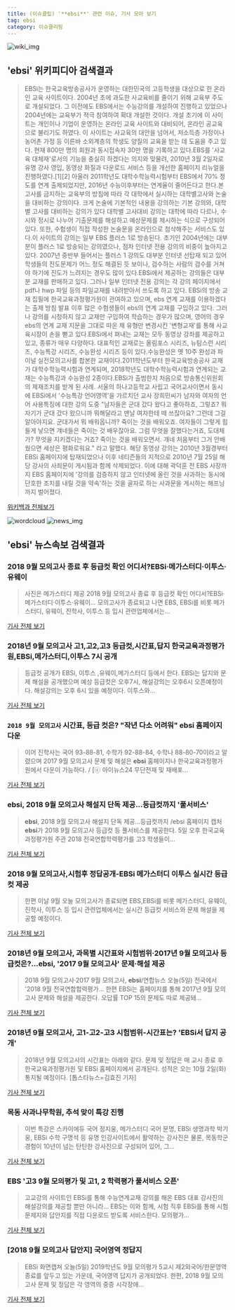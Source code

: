 ```yaml
---
title: (이슈클립) '**ebsi**' 관련 이슈, 기사 모아 보기
tag: ebsi
category: 이슈클리핑
---
```

![wiki_img](https://user-images.githubusercontent.com/42597476/44503234-41136a80-a6d0-11e8-9071-6fc6418eafe4.png)
## **'**ebsi**'** 위키피디아 검색결과
>EBSi는 한국교육방송공사가 운영하는 대한민국의 고등학생을 대상으로 한 온라인 교육 사이트이다. 2004년 초에 과도한 사교육비를 줄이기 위해 교육부 주도로 개설되었다. 그 이전에도 EBS에서는 수능강의를 개설하여 진행하고 있었으나 2004년에는 교육부가 적극 참여하여 확대 개설한 것이다. 개설 초기에 이 사이트는 개인이나 기업이 운영하는 온라인 교육 사이트와 대비되어, 온라인 공교육으로 불리기도 하였다. 이 사이트는 사교육의 대안을 넘어서, 저소득층 가정이나 농어촌 가정 등 이른바 소외계층의 학생도 양질의 교육을 받는 데 도움을 주고 있다. 현재 800만 명의 회원과 동시접속자 30만 명을 기록하고 있다.EBS를 '사교육 대체재'로서의 기능을 충실히 하겠다는 의지와 맞물려, 2010년 3월 2일자로 유명 강사 영입, 동영상 화질과 다운로드 서비스 등을 개선한 홈페이지 리뉴얼을 진행하였다.[1][2] 아울러 2011학년도 대학수학능력시험부터 EBS에서 70% 정도를 연계 출제되었지만, 2016년 수능이후부터는 연계율이 줄어든다고 한다.본고사를 금지하는 교육부의 방침에 따라 각 대학에서 실시하는 대학별고사와 논술을 대비하는 강의이다. 크게 논술에 기본적인 내용을 강의하는 기본 강의와, 대학별 고사를 대비하는 강의가 있다 대학별 고사대비 강의는 대학에 따라 다르나, 수시와 정시로 나누어 기출문제를 해설하고 예상문제를 제시하는 식으로 구성되어 있다. 또한, 수험생이 직접 작성한 논술문을 온라인으로 첨삭해주는 서비스도 있다.이 사이트의 강의는 일부 EBS 플러스 1로 방송된다. 초기인 2004년에는 대부분이 플러스 1로 방송되는 강의였으나, 점차 인터넷 전용 강의의 비중이 높아지고 있다. 2007년 중반부 들어서는 플러스 1 강의도 대부분 인터넷 선탑재 되고 있어 학생들의 진도문제가 어느 정도 해결된 듯 보이나, 검수하는 사람의 검수를 거쳐야 하기에 진도가 느려지는 경우도 많이 있다.EBSi에서 제공하는 강의들은 대부분 교재를 판매하고 있다. 그러나 일부 인터넷 전용 강의는 각 강의 페이지에서 pdf나 hwp 파일 등의 파일교재를 내려받아서 쓰도록 하고 있다. EBSi의 방송 교재 집필에 한국교육과정평가원이 관여하고 있으며, ebs 연계 교재를 이용하겠다는 출제 방침 발표 이후 많은 수험생들이 ebs의 연계 교재를 구입하고 있다. 그러나 강의를 시청하지 않고 교재만 구입하여 학습하는 경우가 많으며, 영어의 경우 ebs의 연계 교재 지문을 그대로 따온 채 유형만 변경시킨 '변형교재'를 통해 사교육시장이 손을 뻗고 있다.EBSi에서 펴내는 교재는 모두 동영상 강좌를 제공하고 있고, 종류가 매우 다양하다. 대표적인 교재로는 올림포스 시리즈, 뉴탐스런 시리즈, 수능특강 시리즈, 수능완성 시리즈 등이 있다.수능완성은 옛 10주 완성과 파이널 실전모의고사를 합본한 교재이다.2011학년도부터 한국교육방송공사 교재가 대학수학능력시험과 연계되며, 2018학년도 대학수학능력시험과 연계되는 교재는 수능특강과 수능완성 2종이다.EBSi가 출범한지 처음으로 방송통신위원회의 제재조치를 받게 된 사례. 서울의 하나고등학교 사립고 국어교사이면서 동시에 EBSi에서 '수능특강 언어영역'을 가르치던 교사 장희민씨가 남자와 여자의 언어 사용특징에 대한 강의 도중 "남자들은 군대 갔다 왔다고 좋아하죠, 그렇죠? 뭐 자기가 군대 갔다 왔으니까 뭐해달라고 맨날 여자한테 떼 쓰잖아요? 그런데 그걸 알아야지요. 군대가서 뭐 배워옵니까? 죽이는 것을 배워오죠. 여자들이 그렇게 힘들게 낳으면 걔네들은 죽이는 것 배우잖아요. 그럼 무엇을 잘했다는거죠, 도대체가? 무엇을 지키겠다는 거죠? 죽이는 것을 배워오면서. 걔네 처음부터 그거 안배웠으면 세상은 평화로워요." 라고 말했다. 해당 동영상 강의는 2010년 3월경부터 EBSi 홈페이지에 탑재되었으나 이후 네티즌들의 지적으로 2010년 7월 25일 해당 강사의 사죄문이 게시됨과 함께 삭제되었다. 이에 대해 곽덕훈 전 EBS 사장까지 EBS 홈페이지에 '강의를 검증하지 않고 인터넷에 올린 것을 사과하는 동시에 단호한 조치를 내릴 것을 약속'하는 것을 골자로 하는 사과문을 게시하는 해프닝까지 벌어졌다.

<a href="https://ko.wikipedia.org/wiki/ebsi" target="_blank">위키백과 전체보기</a>

![wordcloud](https://s3.ap-northeast-2.amazonaws.com/lyrics101-wordcloud/2018-09-05-1536135295.png)
![news_img](https://user-images.githubusercontent.com/42597476/44507050-1206f400-a6e4-11e8-8d98-7ffbfebb353f.png)
## **'**ebsi**'** 뉴스속보 검색결과
### 2018 9월 모의고사 종료 후 등급컷 확인 어디서?EBSi·메가스터디·이투스·유웨이

>사진은 메가스터디 제공 2018 9월 모의고사 종료 후 등급컷 확인 어디서?EBSi·메가스터디·이투스·유웨이... 모의고사가 종료되고 나면 EBS, EBSi를 비롯 메가스터디, 유웨이, 진학사, 이투스 등 입시 관련업체에서는...

<a href="http://news20.busan.com/controller/newsController.jsp?newsId=20180905000089" target="_blank">기사 전체 보기</a>

### 2018년 9월 모의고사 고1,고2,고3 등급컷,시간표,답지 한국교육과정평가원,EBSi,메가스터디,이투스 7시 공개

>등급컷 공개가 EBSi, 이투스 ,유웨이,메가스터디 등에서 한다. EBSi는 답지와 문제 해설을 공개했으며 예상 등급컷은 오후7시, 해설강의는 오후6시 오픈예정이다. 해설강의는 오후 6시 있을 예정이다. 이투스와...

<a href="http://www.christiantoday.co.kr/news/315760" target="_blank">기사 전체 보기</a>

### `2018 9월 모의고사` 시간표, 등급 컷은? "작년 다소 어려워" **ebsi** 홈페이지 다운

>이어 진학사는 국어 93-88-81, 수학가 92-88-84, 수학나 88-80-70이라고 알렸으며 2017 9월 모의고사 문제 및 해설은 **ebsi** 홈페이지나 한국교육과정평가원에서 다운이 가능하다. / [ⓒ 아이뉴스24 무단전재 및 재배포...

<a href="http://www.inews24.com/php/news_view.php?g_serial=1123326&g_menu=050300&rrf=nv" target="_blank">기사 전체 보기</a>

### **ebsi**, 2018 9월 모의고사 해설지 단독 제공…등급컷까지 '풀서비스'

>**ebsi**, 2018 9월 모의고사 해설지 단독 제공…등급컷까지 /ebsi 홈페이지 캡처  **ebsi**가 2018 9월 모의고사 등급컷 등 풀서비스를 제공한다.  5일 오후 한국교육과정평가원 주관 2018 전국연합학력평가를 고3 학생들이...

<a href="http://www.kyeongin.com/main/view.php?key=20180905001341043" target="_blank">기사 전체 보기</a>

### 2018 9월 모의고사,시험후 정답공개-EBSi 메가스터디 이투스 실시간 등급컷 제공

>한편 이날 9월 오늘 모의고사가 종료되면 EBS,EBSi를 비롯 메가스터디, 유웨이, 진학사, 이투스 등 입시 관련업체에서는 실시간 등급컷 서비스와 문제 해설을 제공할 예정이다.  

<a href="http://www.seoulwire.com/news/articleView.html?idxno=25200" target="_blank">기사 전체 보기</a>

### 2018년 9월 모의고사, 과목별 시간표와 시험범위·2017년 9월 모의고사 등급컷은?…**ebsi**, '2017 9월 모의고사' 문제·해설 제공

>2018 9월 모의고사·2017 9월 모의고사, **ebsi**/연합뉴스  오늘(5일) 전국에서 '2018 9월 전국연합합력평가... 한편 EBSi는 홈페이지를 통해 2017년 9월 모의고사 문제와 해설을 제공한다. 오답률 TOP 15의 문제도 따로 제공돼...

<a href="http://www.kyeongin.com/main/view.php?key=20180905000715134" target="_blank">기사 전체 보기</a>

### 2018년 9월 모의고사, 고1-고2-고3 시험범위-시간표는? 'EBSi서 답지 공개'

>2018년 9월 모의고사의 시간표는 아래와 같다. 문제 및 정답은 매 교시 종료 후 한국교육과정평가원 및 EBSi 홈페이지에서 공개된다. 성적은 오는 10월 2일(화) 통지될 예정이다. [톱스타뉴스=김효진 기자]

<a href="http://www.topstarnews.net/news/articleView.html?idxno=477282" target="_blank">기사 전체 보기</a>

### 목동 사과나무학원, 추석 맞이 특강 진행

>이번 특강은 스카이에듀 국어 정지웅, 메가스터디 국어 문명, EBSi 생명과학 박기웅, EBSi 수학 구명석 등 유명 인강사이트에서 활약하는 강사진은 물론, 목동학군 경험이 10년이 넘는 탄탄한 강사진으로 구성되어 있어, 그...

<a href="http://sbscnbc.sbs.co.kr/read.jsp?pmArticleId=10000913954" target="_blank">기사 전체 보기</a>

### EBS '고3 9월 모의평가 및 고1, 2 학력평가 풀서비스 오픈'

>고교강의 사이트인 EBSi를 통해 수능연계교재 강의를 해온 EBS 대표 강사진의 해설강의를 제공할 뿐만 아니라... EBS는 이와 함께, 시험 직후 EBSi를 통해 시험 문제지와 답안지를 직접 다운로드 받도록 서비스한다. 모의평가...

<a href="http://www.veritas-a.com/news/articleView.html?idxno=126822" target="_blank">기사 전체 보기</a>

### [2018 9월 모의고사 답안지] 국어영역 정답지

>EBSi 화면캡쳐 오늘(5일) 2019학년도 9월 모의평가 5교시 제2외국어/한문영역 종료를 앞두고 있는 가운데, 국어영역 답지가 공개되었다. 한편, 2018 9월 모의고사 문제 및 정답은 각 영역의 중증 시각장애...

<a href="http://edu.donga.com/?p=article&ps=view&at_no=20180905165843213521" target="_blank">기사 전체 보기</a>


